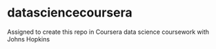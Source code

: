 # datasciencecoursera
Assigned to create this repo in Coursera data science coursework with Johns Hopkins
